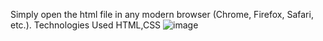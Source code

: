 
Simply open the html file in any modern browser (Chrome, Firefox, Safari, etc.).
Technologies Used
HTML,CSS
![image](https://github.com/user-attachments/assets/727e9822-3576-4ea2-a8ff-663cf5fcf435)
